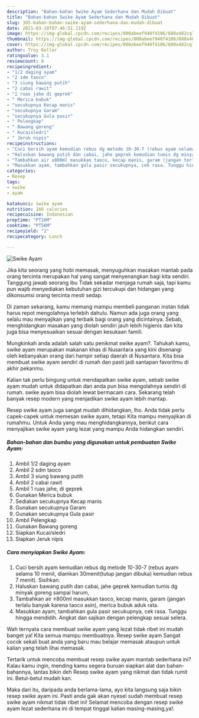 ```yaml
---
description: "Bahan-bahan Swike Ayam Sederhana dan Mudah Dibuat"
title: "Bahan-bahan Swike Ayam Sederhana dan Mudah Dibuat"
slug: 385-bahan-bahan-swike-ayam-sederhana-dan-mudah-dibuat
date: 2021-03-10T07:46:51.119Z
image: https://img-global.cpcdn.com/recipes/008abeef940f4106/680x482cq70/swike-ayam-foto-resep-utama.jpg
thumbnail: https://img-global.cpcdn.com/recipes/008abeef940f4106/680x482cq70/swike-ayam-foto-resep-utama.jpg
cover: https://img-global.cpcdn.com/recipes/008abeef940f4106/680x482cq70/swike-ayam-foto-resep-utama.jpg
author: Troy Keller
ratingvalue: 3.1
reviewcount: 8
recipeingredient:
- "1/2 daging ayam"
- "2 sdm taoco"
- "3 siung bawang putih"
- "2 cabai rawit"
- "1 ruas jahe di geprek"
- " Merica bubuk"
- "secukupnya Kecap manis"
- "secukupnya Garam"
- "secukupnya Gula pasir"
- " Pelengkap"
- " Bawang goreng"
- " Kucaisledri"
- " Jeruk nipis"
recipeinstructions:
- "Cuci bersih ayam kemudian rebus dg metode 10-30-7 (rebus ayam selama 10 menit, diamkan 30menit(tutup jangan dibuka) kemudian rebus 7 menit). Sisihkan."
- "Haluskan bawang putih dan cabai, jahe geprek kemudian tumis dg minyak goreng sampai harum,"
- "Tambahkan air ±800ml masukkan taoco, kecap manis, garam (jangan terlalu banyak karena taoco asin), merica bubuk aduk rata."
- "Masukkan ayam, tambahkan gula pasir secukupnya, cek rasa. Tunggu hingga mendidih. Angkat dan sajikan dengan pelengkap sesuai selera."
categories:
- Resep
tags:
- swike
- ayam

katakunci: swike ayam 
nutrition: 166 calories
recipecuisine: Indonesian
preptime: "PT16M"
cooktime: "PT56M"
recipeyield: "2"
recipecategory: Lunch

---
```



![Swike Ayam](https://img-global.cpcdn.com/recipes/008abeef940f4106/680x482cq70/swike-ayam-foto-resep-utama.jpg)

Jika kita seorang yang hobi memasak, menyuguhkan masakan mantab pada orang tercinta merupakan hal yang sangat menyenangkan bagi kita sendiri. Tanggung jawab seorang ibu Tidak sekadar menjaga rumah saja, tapi kamu pun wajib menyediakan kebutuhan gizi tercukupi dan hidangan yang dikonsumsi orang tercinta mesti sedap.

Di zaman  sekarang, kamu memang mampu membeli panganan instan tidak harus repot mengolahnya terlebih dahulu. Namun ada juga orang yang selalu mau menyajikan yang terbaik bagi orang yang dicintainya. Sebab, menghidangkan masakan yang diolah sendiri jauh lebih higienis dan kita juga bisa menyesuaikan sesuai dengan kesukaan famili. 



Mungkinkah anda adalah salah satu penikmat swike ayam?. Tahukah kamu, swike ayam merupakan makanan khas di Nusantara yang kini disenangi oleh kebanyakan orang dari hampir setiap daerah di Nusantara. Kita bisa membuat swike ayam sendiri di rumah dan pasti jadi santapan favoritmu di akhir pekanmu.

Kalian tak perlu bingung untuk mendapatkan swike ayam, sebab swike ayam mudah untuk didapatkan dan anda pun bisa mengolahnya sendiri di rumah. swike ayam bisa diolah lewat bermacam cara. Sekarang telah banyak resep modern yang menjadikan swike ayam lebih mantap.

Resep swike ayam juga sangat mudah dihidangkan, lho. Anda tidak perlu capek-capek untuk memesan swike ayam, tetapi Kita mampu menyajikan di rumahmu. Untuk Anda yang mau menghidangkannya, berikut cara menyajikan swike ayam yang lezat yang mampu Anda hidangkan sendiri.

<!--inarticleads1-->

##### Bahan-bahan dan bumbu yang digunakan untuk pembuatan Swike Ayam:

1. Ambil 1/2 daging ayam
1. Ambil 2 sdm taoco
1. Ambil 3 siung bawang putih
1. Ambil 2 cabai rawit
1. Ambil 1 ruas jahe, di geprek
1. Gunakan  Merica bubuk
1. Sediakan secukupnya Kecap manis
1. Gunakan secukupnya Garam
1. Gunakan secukupnya Gula pasir
1. Ambil  Pelengkap
1. Gunakan  Bawang goreng
1. Siapkan  Kucai/sledri
1. Siapkan  Jeruk nipis




<!--inarticleads2-->

##### Cara menyiapkan Swike Ayam:

1. Cuci bersih ayam kemudian rebus dg metode 10-30-7 (rebus ayam selama 10 menit, diamkan 30menit(tutup jangan dibuka) kemudian rebus 7 menit). Sisihkan.
1. Haluskan bawang putih dan cabai, jahe geprek kemudian tumis dg minyak goreng sampai harum,
1. Tambahkan air ±800ml masukkan taoco, kecap manis, garam (jangan terlalu banyak karena taoco asin), merica bubuk aduk rata.
1. Masukkan ayam, tambahkan gula pasir secukupnya, cek rasa. Tunggu hingga mendidih. Angkat dan sajikan dengan pelengkap sesuai selera.




Wah ternyata cara membuat swike ayam yang lezat tidak ribet ini mudah banget ya! Kita semua mampu membuatnya. Resep swike ayam Sangat cocok sekali buat anda yang baru mau belajar memasak ataupun untuk kalian yang telah lihai memasak.

Tertarik untuk mencoba membuat resep swike ayam mantab sederhana ini? Kalau kamu ingin, mending kamu segera buruan siapkan alat dan bahan-bahannya, lantas bikin deh Resep swike ayam yang nikmat dan tidak rumit ini. Betul-betul mudah kan. 

Maka dari itu, daripada anda berlama-lama, ayo kita langsung saja bikin resep swike ayam ini. Pasti anda gak akan nyesel sudah membuat resep swike ayam nikmat tidak ribet ini! Selamat mencoba dengan resep swike ayam lezat sederhana ini di tempat tinggal kalian masing-masing,ya!.

